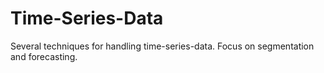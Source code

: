 # Time-Series-Data
Several techniques for handling time-series-data. Focus on segmentation and forecasting.
